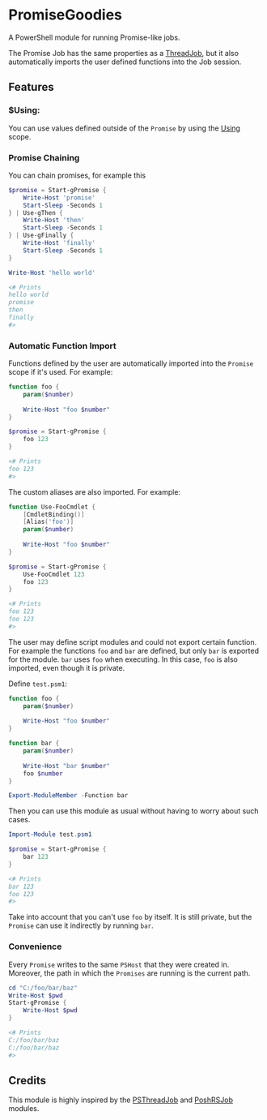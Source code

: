 # PromiseGoodies

A PowerShell module for running Promise-like jobs.



The Promise Job has the same properties as a [ThreadJob](https://github.com/PaulHigin/PSThreadJob), but it also automatically imports the user defined functions into the Job session.

## Features

### $Using:

You can use values defined outside of the `Promise` by using the [Using](https://docs.microsoft.com/en-us/powershell/module/microsoft.powershell.core/about/about_remote_variables?view=powershell-7.1) scope.

### Promise Chaining

You can chain promises, for example this

```powershell
$promise = Start-gPromise {
	Write-Host 'promise'
	Start-Sleep -Seconds 1
} | Use-gThen {
	Write-Host 'then'
	Start-Sleep -Seconds 1
} | Use-gFinally {
	Write-Host 'finally'
	Start-Sleep -Seconds 1
}

Write-Host 'hello world'

<# Prints
hello world
promise
then
finally
#>
```

### Automatic Function Import

Functions defined by the user are automatically imported into the `Promise` scope if it's used. For example:

```powershell
function foo {
	param($number)
	
	Write-Host "foo $number"
}

$promise = Start-gPromise {
	foo 123
}

<# Prints
foo 123
#>
```

The custom aliases are also imported. For example:

```powershell
function Use-FooCmdlet {
	[CmdletBinding()]
	[Alias('foo')]
	param($number)
	
	Write-Host "foo $number"
}

$promise = Start-gPromise {
	Use-FooCmdlet 123
	foo 123
}

<# Prints
foo 123
foo 123
#>
```

The user may define script modules and could not export certain function. For example the functions `foo` and `bar` are defined, but only `bar` is exported for the module. `bar` uses `foo` when executing. In this case, `foo` is also imported, even though it is private.

Define `test.psm1`:

```powershell
function foo {
	param($number)
	
	Write-Host "foo $number"
}

function bar {
	param($number)
	
	Write-Host "bar $number"
	foo $number
}

Export-ModuleMember -Function bar
```

Then you can use this module as usual without having to worry about such cases.

```powershell
Import-Module test.psm1

$promise = Start-gPromise {
	bar 123
}

<# Prints
bar 123
foo 123
#>
```

Take into account that you can't use `foo` by itself. It is still private, but the `Promise` can use it indirectly by running `bar`.

### Convenience

Every `Promise` writes to the same `PSHost` that they were created in. Moreover, the path in which the `Promises` are running is the current path.

```powershell
cd "C:/foo/bar/baz"
Write-Host $pwd
Start-gPromise {
	Write-Host $pwd
}

<# Prints
C:/foo/bar/baz
C:/foo/bar/baz
#>
```



## Credits

This module is highly inspired by the [PSThreadJob](https://github.com/PaulHigin/PSThreadJob) and [PoshRSJob](https://github.com/proxb/PoshRSJob) modules.

